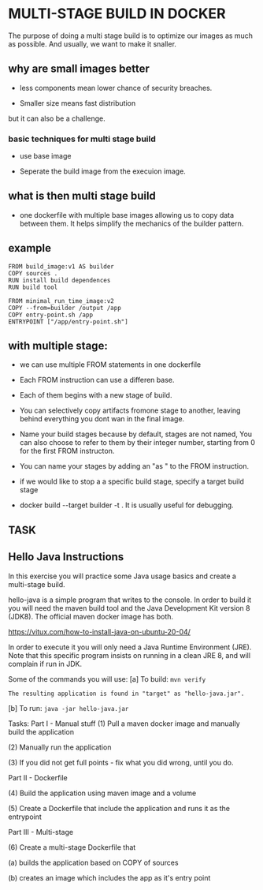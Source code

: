 # MULTI-STAGE BUILD IN DOCKER

The purpose of doing a multi stage build is to optimize our images as much as possible. And usually, we want to make it snaller.

## why are small images better

- less components mean lower chance of security breaches.

- Smaller size means fast distribution

but it can also be a challenge.

### basic techniques for multi stage build

- use base image

- Seperate the build image from the execuion image.

## what is then multi stage build

- one dockerfile with  multiple base images allowing us to copy data between them.
It helps simplify the mechanics of the builder pattern.


## example

```
FROM build_image:v1 AS builder
COPY sources .
RUN install build dependences
RUN build tool

FROM minimal_run_time_image:v2
COPY --from=builder /output /app
COPY entry-point.sh /app
ENTRYPOINT ["/app/entry-point.sh"]
```
## with multiple stage:

- we can use multiple FROM statements in one dockerfile

- Each FROM instruction can use a differen base.

- Each of them begins with a new stage of build.

- You can selectively copy artifacts fromone stage to another, leaving behind everything you dont wan in the final image.

- Name your build stages because by default, stages are not named, You can also choose to refer to them by their integer number, starting from 0 for the first FROM instructon.

- You can name your stages by adding an "as <Name>" to the FROM instruction.

- if we would like to stop a a specific build stage, specify a target build stage

- docker build --target builder -t <image>. It is usually useful for debugging.


## TASK

Hello Java Instructions
-----------------------
In this exercise you will practice some Java usage basics and create a multi-stage build.

hello-java is a simple program that writes to the console.
In order to build it you will need the maven build tool and the Java Development Kit version 8 (JDK8). The official maven docker image has both.

https://vitux.com/how-to-install-java-on-ubuntu-20-04/

In order to execute it you will only need a Java Runtime Environment (JRE). Note that this specific program insists on running in a clean JRE 8, and will complain if run in JDK.

Some of the commands you will use:
[a] To build: `mvn verify`

    The resulting application is found in "target" as "hello-java.jar".
    
[b] To run: `java -jar hello-java.jar`

Tasks:
Part I - Manual stuff
(1) Pull a maven docker image and manually build the application
    
(2) Manually run the application
    
(3) If you did not get full points - fix what you did wrong, until you do.

Part II - Dockerfile
    
(4) Build the application using maven image and a volume
    
(5) Create a Dockerfile that include the application and runs it as the entrypoint

Part III - Multi-stage
    
(6) Create a multi-stage Dockerfile that
    
(a) builds the application based on COPY of sources
    
(b) creates an image which includes the app as it's entry point


